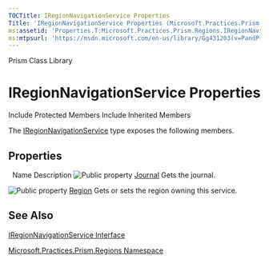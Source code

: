 ```yaml
---
TOCTitle: IRegionNavigationService Properties
Title: 'IRegionNavigationService Properties (Microsoft.Practices.Prism.Regions)'
ms:assetid: 'Properties.T:Microsoft.Practices.Prism.Regions.IRegionNavigationService'
ms:mtpsurl: 'https://msdn.microsoft.com/en-us/library/Gg431203(v=PandP.50)'
---
```


Prism Class Library

IRegionNavigationService Properties
===================================

Include Protected Members
Include Inherited Members

The [IRegionNavigationService](https://msdn.microsoft.com/t:microsoft.practices.prism.regions.iregionnavigationservice) type exposes the following members.

Properties
----------

<span id="propertyTableToggle"></span>
 
Name
Description
![](https://msdn.microsoft.com/en-us/Gg431203.pubproperty(en-us,PandP.50).gif "Public property")
[Journal](https://msdn.microsoft.com/p:microsoft.practices.prism.regions.iregionnavigationservice.journal)
Gets the journal.

![](https://msdn.microsoft.com/en-us/Gg431203.pubproperty(en-us,PandP.50).gif "Public property")
[Region](https://msdn.microsoft.com/p:microsoft.practices.prism.regions.iregionnavigationservice.region)
Gets or sets the region owning this service.

See Also
--------

<span id="seeAlsoToggle"></span>
[IRegionNavigationService Interface](https://msdn.microsoft.com/t:microsoft.practices.prism.regions.iregionnavigationservice)

[Microsoft.Practices.Prism.Regions Namespace](https://msdn.microsoft.com/n:microsoft.practices.prism.regions)
